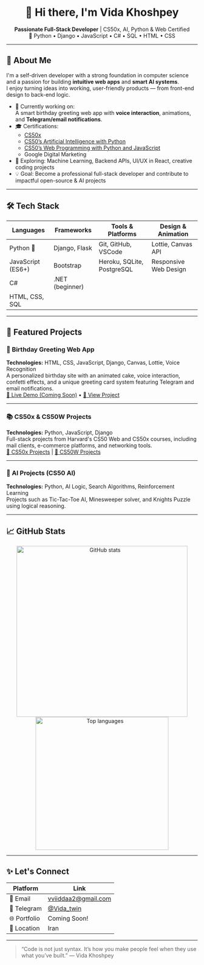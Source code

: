 <!--
  README.md for Vida Khoshpey - GitHub Profile
-->

<h1 align="center">👋 Hi there, I'm Vida Khoshpey</h1>
<p align="center">
  <strong>Passionate Full-Stack Developer</strong> | CS50x, AI, Python & Web Certified <br>
  🐍 Python • Django • JavaScript • C# • SQL • HTML • CSS
</p>

---

## 🚀 About Me

I'm a self-driven developer with a strong foundation in computer science and a passion for building **intuitive web apps** and **smart AI systems**.  
I enjoy turning ideas into working, user-friendly products — from front-end design to back-end logic.

- 🌱 Currently working on:  
  A smart birthday greeting web app with **voice interaction**, animations, and **Telegram/email notifications**.
- 🎓 Certifications:  
  - [CS50x](https://cs50.harvard.edu/x/)  
  - [CS50’s Artificial Intelligence with Python](https://cs50.harvard.edu/ai/)  
  - [CS50’s Web Programming with Python and JavaScript](https://cs50.harvard.edu/web/)  
  - Google Digital Marketing
- 🔭 Exploring: Machine Learning, Backend APIs, UI/UX in React, creative coding projects
- 💡 Goal: Become a professional full-stack developer and contribute to impactful open-source & AI projects

---

## 🛠️ Tech Stack

| Languages           | Frameworks               | Tools & Platforms          | Design & Animation     |
|---------------------|--------------------------|---------------------------|-----------------------|
| Python 🐍           | Django, Flask            | Git, GitHub, VSCode       | Lottie, Canvas API    |
| JavaScript (ES6+)   | Bootstrap                | Heroku, SQLite, PostgreSQL| Responsive Web Design |
| C#                  | .NET (beginner)          |                           |                       |
| HTML, CSS, SQL      |                          |                           |                       |

---

## 💼 Featured Projects

### 🎂 Birthday Greeting Web App  
**Technologies:** HTML, CSS, JavaScript, Django, Canvas, Lottie, Voice Recognition  
A personalized birthday site with an animated cake, voice interaction, confetti effects, and a unique greeting card system featuring Telegram and email notifications.  
[🔗 Live Demo (Coming Soon)]() • [📂 View Project](https://github.com/VIDAKHOSHPEY22/birthday)

---

### 📚 CS50x & CS50W Projects  
**Technologies:** Python, JavaScript, Django  
Full-stack projects from Harvard's CS50 Web and CS50x courses, including mail clients, e-commerce platforms, and networking tools.  
[📂 CS50x Projects](https://github.com/VIDAKHOSHPEY22/cs50x) | [📂 CS50W Projects](https://github.com/VIDAKHOSHPEY22/cs50w)

---

### 🧠 AI Projects (CS50 AI)  
**Technologies:** Python, AI Logic, Search Algorithms, Reinforcement Learning  
Projects such as Tic-Tac-Toe AI, Minesweeper solver, and Knights Puzzle using logical reasoning.

---

## 📈 GitHub Stats

<p align="center">
  <img src="https://github-readme-stats.vercel.app/api?username=VIDAKHOSHPEY22&show_icons=true&theme=tokyonight" alt="GitHub stats" width="450" />
  <img src="https://github-readme-stats.vercel.app/api/top-langs/?username=VIDAKHOSHPEY22&layout=compact&theme=tokyonight" alt="Top languages" width="350"/>
</p>

---

## ✨ Let's Connect

| Platform          | Link                                            |
|-------------------|-------------------------------------------------|
| 📧 Email          | [vviiddaa2@gmail.com](mailto:vviiddaa2@gmail.com)    |
| 💬 Telegram       | [@Vida_twin](https://t.me/Vida_twin)              |
| 🌐 Portfolio      | Coming Soon!                                     |
| 📍 Location       | Iran                                            |

---

> “Code is not just syntax. It’s how you make people feel when they use what you’ve built.” — Vida Khoshpey
